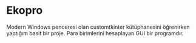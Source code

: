 # Ekopro

Modern Windows penceresi olan customtkinter kütüphanesini öğrenirken yaptığım basit bir proje. Para birimlerini hesaplayan GUI bir programdır.
